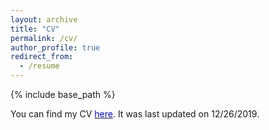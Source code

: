 ```yaml
---
layout: archive
title: "CV"
permalink: /cv/
author_profile: true
redirect_from:
  - /resume
---
```


{% include base_path %}

You can find my CV [<span style="color:blue">here</span>](https://kharrigian.github.io/files/HarrigianCV.pdf). It was last updated on 12/26/2019.
